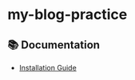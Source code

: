 # my-blog-practice
## 📚 Documentation

- [Installation Guide](https://github.com/T-sashi-pavan/my-blog-practice.git/wiki/Installation)
